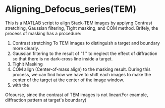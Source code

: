 # Aligning_Defocus_series(TEM)

This is a MATLAB script to align Stack-TEM images by applyng Contrast stretching, Gaussian filtering, Tight masking, and COM method.
 Brifely, the process of masking has a procedure:
  1. Contrast stretching To TEM images to distinguish a target and boundary more clearly.
  2. Gaussian filtering to the result of "1." to neglect the effect of diffraction so that there is no dark-cross line inside a target.
  3. Tighit Masking
  4. COM align (Center-of-mass align) to the masking result. During this process, we can find how we have to shift each images to make the center of the target at the center of the image window.
  5. with the 

Ofcourse, since the contrast of TEM images is not linear(For example, diffraction pattern at target's boundary)
